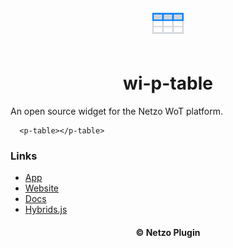 <div align="center">
  <a href="https://netzo.io" target="_blank" >
    <img height="50" src="https://raw.githubusercontent.com/netzoio/netzo/main/packages/plugins/plugins/widgets/wi-p-table/src/assets/icon.png" style="margin: 12px 0px" />
  </a>

  <h1>wi-p-table</h1>
</div>

An open source widget for the Netzo WoT platform.

```showcase
  <p-table></p-table>
```

### Links

- [App](https://app.netzo.io)
- [Website](https://netzo.io)
- [Docs](https://docs.netzo.io)
- [Hybrids.js](https://hybrids.js.org)

<div align="center">
  <h4>© Netzo Plugin</h4>
</div>
